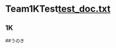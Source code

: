 # Team1KTest[test_doc.txt](https://github.com/Wikkeyii0707/Team1KTest/files/14237834/test_doc.txt)

## 1K

##うのき
